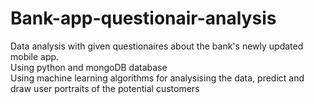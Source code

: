 # Bank-app-questionair-analysis
Data analysis with given questionaires about the bank's newly updated mobile app.  
Using python and mongoDB database  
Using machine learning algorithms for analysising the data, predict and draw user portraits of the potential customers 
